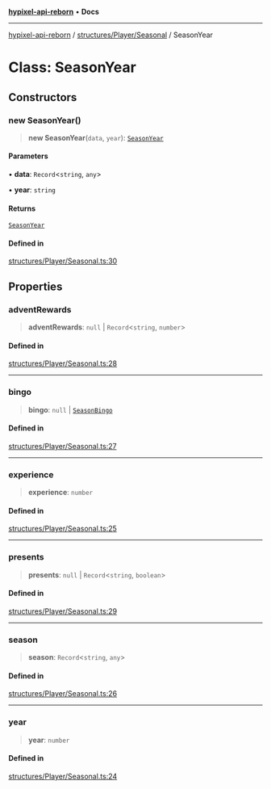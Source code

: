[**hypixel-api-reborn**](../../../../README.md) • **Docs**

***

[hypixel-api-reborn](../../../../modules.md) / [structures/Player/Seasonal](../README.md) / SeasonYear

# Class: SeasonYear

## Constructors

### new SeasonYear()

> **new SeasonYear**(`data`, `year`): [`SeasonYear`](SeasonYear.md)

#### Parameters

• **data**: `Record`\<`string`, `any`\>

• **year**: `string`

#### Returns

[`SeasonYear`](SeasonYear.md)

#### Defined in

[structures/Player/Seasonal.ts:30](https://github.com/Kathund/REBORN-docs-TEST/blob/226e7f6a62bb6bca87ef0828ac84e9098d59f860/src/structures/Player/Seasonal.ts#L30)

## Properties

### adventRewards

> **adventRewards**: `null` \| `Record`\<`string`, `number`\>

#### Defined in

[structures/Player/Seasonal.ts:28](https://github.com/Kathund/REBORN-docs-TEST/blob/226e7f6a62bb6bca87ef0828ac84e9098d59f860/src/structures/Player/Seasonal.ts#L28)

***

### bingo

> **bingo**: `null` \| [`SeasonBingo`](SeasonBingo.md)

#### Defined in

[structures/Player/Seasonal.ts:27](https://github.com/Kathund/REBORN-docs-TEST/blob/226e7f6a62bb6bca87ef0828ac84e9098d59f860/src/structures/Player/Seasonal.ts#L27)

***

### experience

> **experience**: `number`

#### Defined in

[structures/Player/Seasonal.ts:25](https://github.com/Kathund/REBORN-docs-TEST/blob/226e7f6a62bb6bca87ef0828ac84e9098d59f860/src/structures/Player/Seasonal.ts#L25)

***

### presents

> **presents**: `null` \| `Record`\<`string`, `boolean`\>

#### Defined in

[structures/Player/Seasonal.ts:29](https://github.com/Kathund/REBORN-docs-TEST/blob/226e7f6a62bb6bca87ef0828ac84e9098d59f860/src/structures/Player/Seasonal.ts#L29)

***

### season

> **season**: `Record`\<`string`, `any`\>

#### Defined in

[structures/Player/Seasonal.ts:26](https://github.com/Kathund/REBORN-docs-TEST/blob/226e7f6a62bb6bca87ef0828ac84e9098d59f860/src/structures/Player/Seasonal.ts#L26)

***

### year

> **year**: `number`

#### Defined in

[structures/Player/Seasonal.ts:24](https://github.com/Kathund/REBORN-docs-TEST/blob/226e7f6a62bb6bca87ef0828ac84e9098d59f860/src/structures/Player/Seasonal.ts#L24)
